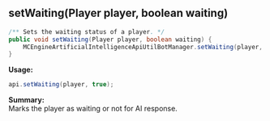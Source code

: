 ## setWaiting(Player player, boolean waiting)

```java
/** Sets the waiting status of a player. */
public void setWaiting(Player player, boolean waiting) {
    MCEngineArtificialIntelligenceApiUtilBotManager.setWaiting(player, waiting);
}
```

**Usage:**
```java
api.setWaiting(player, true);
```

**Summary:**  
Marks the player as waiting or not for AI response.
